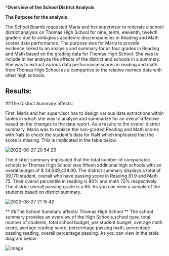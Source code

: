 *****Overview of the School District Analysis****

****The Purpose for the analysis:****

  The School Boards requested Maria and her supervisor to reiterate a school district analysis on Thomas High School for nine, tenth, eleventh, twelvth graders due to ambigious academic discrempancies in Reading and Math scores data performance. The purpose was for Maria to provide evidence,linked to an analysis and summary for all four grades in Reading and Math based on the grading data for Thomas High School. She was to include in her analyze the affects of the district and schools in a summary. She was to extract various data performance scores in reading and math from Thomas High School as a compartive to the relative normed data with other high schools. 
  
  ## Results:
  ##The District Summary affects:
 
 First, Maria and her supervisor has to design various data extractions within tables in which she was to analyze and summarize for an overall affective based on the changes to the data report.
 As a results to the overall district summary, Maria was to replace the non-graded Reading and Math scores with NaN to check the student's data for NaN which implicated that the score is missing. This is implicated in the table below. 

  ![2022-08-27 20 54 23](https://user-images.githubusercontent.com/107796290/187053228-e02397a8-dfc0-4c10-81b9-785b3d01c104.png)

The district summary implicated that the total number of compariable schools to Thomas High School was fifteen additional high schools with an overal budget of $ 24,649,428.00. The district summary displays a total of 39,170 student, overall who have passing score in Reading 81.9 and Math 75. Their overall percentile in reading is 86% and math 75% respectively. The district overall passing grade is a 65. 
 As you can view a sample of the students based on district summary. 

![2022-08-27 21 15 42](https://user-images.githubusercontent.com/107796290/187053541-7fa6eb43-cdb5-4899-bf38-ac988f3d318f.png)

 ** ##The School Summary affects: Thomas High School **
 The school summary provides an overview of the High Schools,school type, total number of students, total school budget, per student budget, average math score, average reading score, percerntage passing math, percentage passing reading, overall percentage passing. As you can view in the table diagram below 
 
![image](https://user-images.githubusercontent.com/107796290/187053637-3e835b43-1cc5-49e7-b46d-570f798da613.png)
